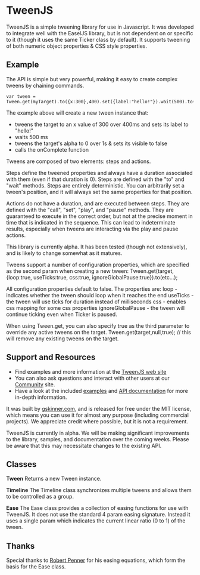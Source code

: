# TweenJS

TweenJS is a simple tweening library for use in Javascript. It was developed to integrate well with the EaselJS library, but is not dependent on or specific to it (though it uses the same Ticker class by default). It supports tweening of both numeric object properties & CSS style properties.

## Example
The API is simple but very powerful, making it easy to create complex tweens by chaining commands.

    var tween = Tween.get(myTarget).to({x:300},400).set({label:"hello!"}).wait(500).to({alpha:0,visible:false},1000).call(onComplete);

The example above will create a new tween instance that:

- tweens the target to an x value of 300 over 400ms and sets its label to "hello!"
- waits 500 ms
- tweens the target's alpha to 0 over 1s & sets its visible to false
- calls the onComplete function

Tweens are composed of two elements: steps and actions.

Steps define the tweened properties and always have a duration associated with them (even if that duration is 0). Steps are defined with the "to" and "wait" methods. Steps are entirely deterministic. You can arbitrarily set a tween's position, and it will always set the same properties for that position. 

Actions do not have a duration, and are executed between steps. They are defined with the "call", "set", "play", and "pause" methods. They are guaranteed to execute in the correct order, but not at the precise moment in time that is indicated in the sequence. This can lead to indeterminate results, especially when tweens are interacting via the play and pause actions.

This library is currently alpha. It has been tested (though not extensively), and is likely to change somewhat as it matures.

Tweens support a number of configuration properties, which are specified as the second param when creating a new tween:
Tween.get(target, {loop:true, useTicks:true, css:true, ignoreGlobalPause:true}).to(etc...);

All configuration properties default to false. The properties are:
loop - indicates whether the tween should loop when it reaches the end
useTicks - the tween will use ticks for duration instead of milliseconds
css - enables css mapping for some css properties
ignoreGlobalPause - the tween will continue ticking even when Ticker is paused.

When using Tween.get, you can also specify true as the third parameter to override any active tweens on the target.
Tween.get(target,null,true); // this will remove any existing tweens on the target.


## Support and Resources
* Find examples and more information at the [TweenJS web site](http://tweenjs.com/)
* You can also ask questions and interact with other users at our [Community](http://community.createjs.com) site.
* Have a look at the included [examples](https://github.com/CreateJS/TweenJS/tree/master/examples) and [API documentation](http://createjs.com/Docs/TweenJS/) for more in-depth information.

It was built by [gskinner.com](http://www.gskinner.com), and is released for free under the MIT license, which means you can use it for almost any purpose (including commercial projects). We appreciate credit where possible, but it is not a requirement.

TweenJS is currently in alpha. We will be making significant improvements to the library, samples, and documentation over the coming weeks. Please be aware that this may necessitate changes to the existing API.

## Classes

**Tween**
Returns a new Tween instance.

**Timeline**
The Timeline class synchronizes multiple tweens and allows them to be controlled as a group.

**Ease**
The Ease class provides a collection of easing functions for use with TweenJS. It does not use the standard 4 param easing signature. Instead it uses a single param which indicates the current linear ratio (0 to 1) of the tween.

## Thanks
Special thanks to [Robert Penner](http://flashblog.robertpenner.com/) for his easing equations, which form the basis for the Ease class.
